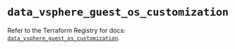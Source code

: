 # `data_vsphere_guest_os_customization`

Refer to the Terraform Registry for docs: [`data_vsphere_guest_os_customization`](https://registry.terraform.io/providers/vmware/vsphere/2.14.2/docs/data-sources/guest_os_customization).
